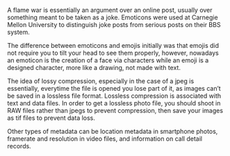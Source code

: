 A flame war is essentially an argument over an online post, usually over something meant to be taken as a joke. Emoticons were used at Carnegie Mellon University to distinguish joke posts from serious posts on their BBS system.

The difference between emoticons and emojis initially was that emojis did not require you to tilt your head to see them properly, however, nowadays an emoticon is the creation of a face via characters while an emoji is a designed character, more like a drawing, not made with text.

The idea of lossy compression, especially in the case of a jpeg is essentially, everytime the file is opened you lose part of it, as images can’t be saved in a lossless file format. Lossless compression is associated with text and data files. In order to get a lossless photo file, you should shoot in RAW files rather than jpegs to prevent compression, then save your images as tif files to prevent data loss.

Other types of metadata can be location metadata in smartphone photos, framerate and resolution in video files, and information on call detail records.
